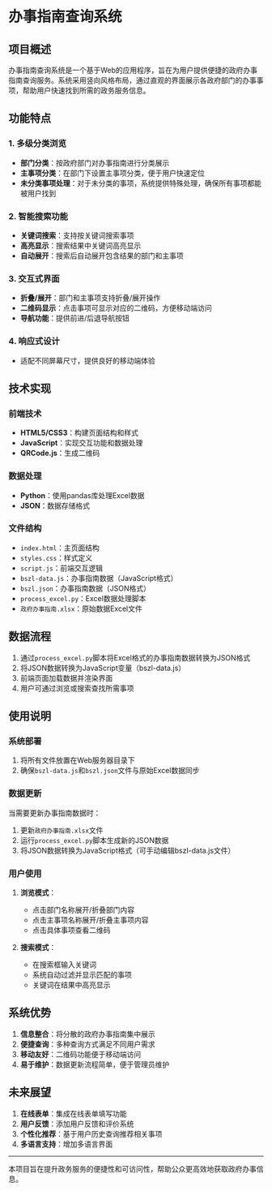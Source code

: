 # 办事指南查询系统

## 项目概述

办事指南查询系统是一个基于Web的应用程序，旨在为用户提供便捷的政府办事指南查询服务。系统采用竖向风格布局，通过直观的界面展示各政府部门的办事事项，帮助用户快速找到所需的政务服务信息。

## 功能特点

### 1. 多级分类浏览
- **部门分类**：按政府部门对办事指南进行分类展示
- **主事项分类**：在部门下设置主事项分类，便于用户快速定位
- **未分类事项处理**：对于未分类的事项，系统提供特殊处理，确保所有事项都能被用户找到

### 2. 智能搜索功能
- **关键词搜索**：支持按关键词搜索事项
- **高亮显示**：搜索结果中关键词高亮显示
- **自动展开**：搜索后自动展开包含结果的部门和主事项

### 3. 交互式界面
- **折叠/展开**：部门和主事项支持折叠/展开操作
- **二维码显示**：点击事项可显示对应的二维码，方便移动端访问
- **导航功能**：提供前进/后退导航按钮

### 4. 响应式设计
- 适配不同屏幕尺寸，提供良好的移动端体验

## 技术实现

### 前端技术
- **HTML5/CSS3**：构建页面结构和样式
- **JavaScript**：实现交互功能和数据处理
- **QRCode.js**：生成二维码

### 数据处理
- **Python**：使用pandas库处理Excel数据
- **JSON**：数据存储格式

### 文件结构
- `index.html`：主页面结构
- `styles.css`：样式定义
- `script.js`：前端交互逻辑
- `bszl-data.js`：办事指南数据（JavaScript格式）
- `bszl.json`：办事指南数据（JSON格式）
- `process_excel.py`：Excel数据处理脚本
- `政府办事指南.xlsx`：原始数据Excel文件

## 数据流程

1. 通过`process_excel.py`脚本将Excel格式的办事指南数据转换为JSON格式
2. 将JSON数据转换为JavaScript变量（bszl-data.js）
3. 前端页面加载数据并渲染界面
4. 用户可通过浏览或搜索查找所需事项

## 使用说明

### 系统部署
1. 将所有文件放置在Web服务器目录下
2. 确保`bszl-data.js`和`bszl.json`文件与原始Excel数据同步

### 数据更新
当需要更新办事指南数据时：
1. 更新`政府办事指南.xlsx`文件
2. 运行`process_excel.py`脚本生成新的JSON数据
3. 将JSON数据转换为JavaScript格式（可手动编辑bszl-data.js文件）

### 用户使用
1. **浏览模式**：
   - 点击部门名称展开/折叠部门内容
   - 点击主事项名称展开/折叠主事项内容
   - 点击具体事项查看二维码

2. **搜索模式**：
   - 在搜索框输入关键词
   - 系统自动过滤并显示匹配的事项
   - 关键词在结果中高亮显示

## 系统优势

1. **信息整合**：将分散的政府办事指南集中展示
2. **便捷查询**：多种查询方式满足不同用户需求
3. **移动友好**：二维码功能便于移动端访问
4. **易于维护**：数据更新流程简单，便于管理员维护

## 未来展望

1. **在线表单**：集成在线表单填写功能
2. **用户反馈**：添加用户反馈和评价系统
3. **个性化推荐**：基于用户历史查询推荐相关事项
4. **多语言支持**：增加多语言界面

---

本项目旨在提升政务服务的便捷性和可访问性，帮助公众更高效地获取政府办事信息。